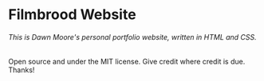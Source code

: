 # Filmbrood Website
###### This is Dawn Moore's personal portfolio website, written in HTML and CSS.
Open source and under the MIT license. Give credit where credit is due. Thanks!
